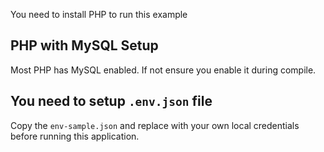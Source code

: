 You need to install PHP to run this example

## PHP with MySQL Setup

Most PHP has MySQL enabled. If not ensure you enable it during compile.

## You need to setup `.env.json` file

Copy the `env-sample.json` and replace with your own local credentials
before running this application.
